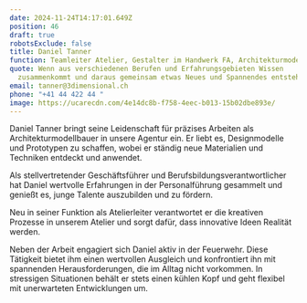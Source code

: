 ```yaml
---
date: 2024-11-24T14:17:01.649Z
position: 46
draft: true
robotsExclude: false
title: Daniel Tanner
function: Teamleiter Atelier, Gestalter im Handwerk FA, Architekturmodellbauer (EFZ)
quote: Wenn aus verschiedenen Berufen und Erfahrungsgebieten Wissen
  zusammenkommt und daraus gemeinsam etwas Neues und Spannendes entsteht.
email: tanner@3dimensional.ch
phone: "+41 44 422 44 "
image: https://ucarecdn.com/4e14dc8b-f758-4eec-b013-15b02dbe893e/
---
```

Daniel Tanner bringt seine Leidenschaft für präzises Arbeiten als Architekturmodellbauer in unsere Agentur ein. Er liebt es, Designmodelle und Prototypen zu schaffen, wobei er ständig neue Materialien und Techniken entdeckt und anwendet.

Als stellvertretender Geschäftsführer und Berufsbildungsverantwortlicher hat Daniel wertvolle Erfahrungen in der Personalführung gesammelt und genießt es, junge Talente auszubilden und zu fördern. 

Neu in seiner Funktion als Atelierleiter verantwortet er die kreativen Prozesse in unserem Atelier und sorgt dafür, dass innovative Ideen Realität werden. 

Neben der Arbeit engagiert sich Daniel aktiv in der Feuerwehr. Diese Tätigkeit bietet ihm einen wertvollen Ausgleich und konfrontiert ihn mit spannenden Herausforderungen, die im Alltag nicht vorkommen. In stressigen Situationen behält er stets einen kühlen Kopf und geht flexibel mit unerwarteten Entwicklungen um.